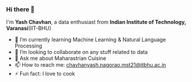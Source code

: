 ### Hi there 👋
I'm **Yash Chavhan**, a data enthusiast from **Indian Institute of Technology, Varanasi**(IIT-BHU)

- 🌱 I’m currently learning Machine Learning & Natural Language Processing
- 👯 I’m looking to collaborate on any stuff related to data
- 💬 Ask me about Maharastrian Cuisine
- 📫 How to reach me: chavhanyash.nagorao.mst21@itbhu.ac.in
- ⚡ Fun fact: I love to cook
